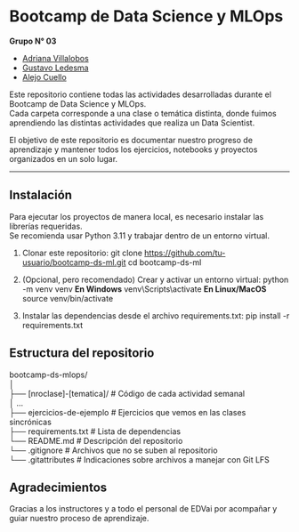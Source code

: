 # Bootcamp de Data Science y MLOps

**Grupo N° 03**

- [Adriana Villalobos](https://github.com/pixelciosa)
- [Gustavo Ledesma](https://github.com/6ustav0)
- [Alejo Cuello](https://github.com/alejo-cuello)

Este repositorio contiene todas las actividades desarrolladas durante el Bootcamp de Data Science y MLOps.  
Cada carpeta corresponde a una clase o temática distinta, donde fuimos aprendiendo las distintas actividades que realiza un Data Scientist.

El objetivo de este repositorio es documentar nuestro progreso de aprendizaje y mantener todos los ejercicios, notebooks y proyectos organizados en un solo lugar.

---

## Instalación

Para ejecutar los proyectos de manera local, es necesario instalar las librerías requeridas.  
Se recomienda usar Python 3.11 y trabajar dentro de un entorno virtual.

1. Clonar este repositorio:
   git clone https://github.com/tu-usuario/bootcamp-ds-ml.git
   cd bootcamp-ds-ml

2. (Opcional, pero recomendado) Crear y activar un entorno virtual:
   python -m venv venv
   **En Windows**
   venv\Scripts\activate
   **En Linux/MacOS**
   source venv/bin/activate

3. Instalar las dependencias desde el archivo requirements.txt:
   pip install -r requirements.txt

## Estructura del repositorio

bootcamp-ds-mlops/<br>
│<br>
├── [nroclase]-[tematica]/ # Código de cada actividad semanal <br>
│   ... <br>
├── ejercicios-de-ejemplo   # Ejercicios que vemos en las clases sincrónicas <br>
├── requirements.txt   # Lista de dependencias <br>
└── README.md          # Descripción del repositorio <br>
└── .gitignore          # Archivos que no se suben al repositorio <br>
└── .gitattributes          # Indicaciones sobre archivos a manejar con Git LFS

## Agradecimientos

Gracias a los instructores y a todo el personal de EDVai por acompañar y guiar nuestro proceso de aprendizaje.
